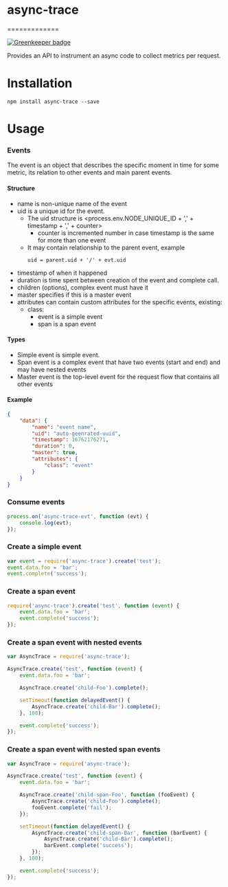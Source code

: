 # async-trace
=============

[![Greenkeeper badge](https://badges.greenkeeper.io/dimichgh/async-trace.svg)](https://greenkeeper.io/)

Provides an API to instrument an async code to collect metrics per request.

# Installation

`npm install async-trace --save`

# Usage

### Events

The event is an object that describes the specific moment in time for some metric, its relation to other events and main parent events.

#### Structure
 * name is non-unique name of the event
 * uid is a unique id for the event.
   * The uid structure is <process.env.NODE_UNIQUE_ID + ',' + timestamp + ',' + counter>
     * counter is incremented number in case timestamp is the same for more than one event
   * It may contain relationship to the parent event, example
     ```
     uid = parent.uid + '/' + evt.uid
     ```
 * timestamp of when it happened
 * duration is time spent between creation of the event and complete call.
 * children (options), complex event must have it
 * master specifies if this is a master event
 * attributes can contain custom attributes for the specific events, existing:
    * class:
        * event is a simple event
        * span is a span event

#### Types
* Simple event is simple event.
* Span event is a complex event that have two events (start and end) and may have nested events
* Master event is the top-level event for the request flow that contains all other events

#### Example
```json
{
    "data": {
        "name": "event name",
        "uid": "auto-geenrated-uuid",
        "timestamp": 16762176271,
        "duration": 0,
        "master": true,
        "attributes": {
            "class": "event"
        }
    }
}
```

### Consume events
```javascript
process.on('async-trace-evt', function (evt) {
    console.log(evt);
});
```

### Create a simple event
```javascript
var event = require('async-trace').create('test');
event.data.foo = 'bar';
event.complete('success');
```

### Create a span event
```javascript
require('async-trace').create('test', function (event) {
    event.data.foo = 'bar';
    event.complete('success');
});
```

### Create a span event with nested events
```javascript
var AsyncTrace = require('async-trace');

AsyncTrace.create('test', function (event) {
    event.data.foo = 'bar';

    AsyncTrace.create('child-Foo').complete();

    setTimeout(function delayedEvent() {        
        AsyncTrace.create('child-Bar').complete();
    }, 100);

    event.complete('success');
});
```

### Create a span event with nested span events
```javascript
var AsyncTrace = require('async-trace');

AsyncTrace.create('test', function (event) {
    event.data.foo = 'bar';

    AsyncTrace.create('child-span-Foo', function (fooEvent) {
        AsyncTrace.create('child-Foo').complete();
        fooEvent.complete('fail');
    });

    setTimeout(function delayedEvent() {        
        AsyncTrace.create('child-span-Bar', function (barEvent) {
            AsyncTrace.create('child-Bar').complete();
            barEvent.complete('success');
        });
    }, 100);

    event.complete('success');
});
```
